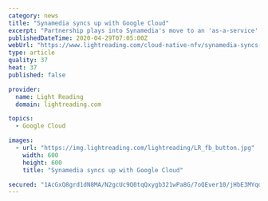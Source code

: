 ```yaml
---
category: news
title: "Synamedia syncs up with Google Cloud"
excerpt: "Partnership plays into Synamedia's move to an 'as-a-service' model for OTT video services as it looks to draw in new customers and help existing ones migrate part or all of their operations to the cloud."
publishedDateTime: 2020-04-29T07:05:00Z
webUrl: "https://www.lightreading.com/cloud-native-nfv/synamedia-syncs-up-with-google-cloud-/d/d-id/759260"
type: article
quality: 37
heat: 37
published: false

provider:
  name: Light Reading
  domain: lightreading.com

topics:
  - Google Cloud

images:
  - url: "https://img.lightreading.com/lightreading/LR_fb_button.jpg"
    width: 600
    height: 600
    title: "Synamedia syncs up with Google Cloud"

secured: "1AcGxQ8grd1dN8MA/N2gcUc9Q0tqQxygb321wPa8G/7oQEver10/jHbE3MYqdbybnkhaYeA3lT/PSmxUaCGKrlkqP/9eBKQSqHWu6miTX1B1KRZ3D7a/+zqiKJLIJ3csojuqHRj1nShPKySJ8VVtQevXZEUxNda+vLkfWrD1PmMq9SpOKbBROPU6JV1ig+/oKEzxus+NDa6FzqeWWe0oeApSUAa0AXXvl/e1Pmbp2+aIFTMyGTg1eZQprry7XsnIYBJy+qDmeeuu+lEWxCsQgAMSR9qKqIZArxFUK5u5G8HG7lYvdocmwap6S5M52a9n;C+0FFvuFl0hWqvA90q5kXQ=="
---
```


